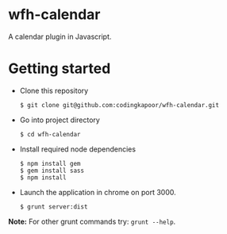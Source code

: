 # wfh-calendar

A calendar plugin in Javascript.

# Getting started

- Clone this repository

  `$ git clone git@github.com:codingkapoor/wfh-calendar.git`

- Go into project directory

  `$ cd wfh-calendar`

- Install required node dependencies

  ``` 
  $ npm install gem
  $ gem install sass
  $ npm install
  ```

- Launch the application in chrome on port 3000.

  `$ grunt server:dist`

**Note:** For other grunt commands try: `grunt --help`.
